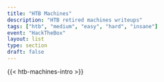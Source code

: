 ```yaml
---
title: "HTB Machines"
description: "HTB retired machines writeups"
tags: ["htb", "medium", "easy", "hard", "insane"]
event: "HackTheBox"
layout: list
type: section
draft: false
---
```


{{< htb-machines-intro >}}